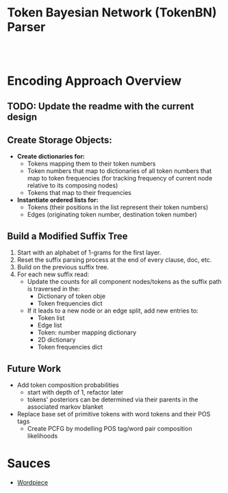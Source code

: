 <h1>Token Bayesian Network (TokenBN) Parser</h1>

<br>
<br>

<h1>Encoding Approach Overview</h1>
<h2>TODO: Update the readme with the current design</h2>

<h2>Create Storage Objects:</h2>
  
<ul>
  <li><strong>Create dictionaries for:</strong>
    <ul>
      <li>Tokens mapping them to their token numbers</li>
      <li>Token numbers that map to dictionaries of all token numbers that map to token frequencies (for tracking frequency of current node relative to its composing nodes)</li>
      <li>Tokens that map to their frequencies</li>
    </ul>
  </li>
  <li><strong>Instantiate ordered lists for:</strong>
    <ul>
      <li>Tokens (their positions in the list represent their token numbers)</li>
      <li>Edges (originating token number, destination token number)</li>
    </ul>
  </li>
</ul>


<h2>Build a Modified Suffix Tree</h2>

<ol>
  <li>Start with an alphabet of 1-grams for the first layer.</li>
  <li>Reset the suffix parsing process at the end of every clause, doc, etc.</li>
  <li>Build on the previous suffix tree.</li>
  <li>For each new suffix read:
    <ul>
      <li>Update the counts for all component nodes/tokens as the suffix path is traversed in the:
        <ul>
          <li>Dictionary of token obje</li>
          <li>Token frequencies dict</li>
        </ul>
      </li>
      <li>If it leads to a new node or an edge split, add new entries to:
        <ul>
          <li>Token list</li>
          <li>Edge list</li>
          <li>Token: number mapping dictionary</li>
          <li>2D dictionary</li>
          <li>Token frequencies dict</li>
        </ul>
      </li>
    </ul>
  </li>
</ol>

<h2>Future Work</h2>
<ul>
  <li>Add token composition probabilities
    <ul>
      <li>start with depth of 1, refactor later</li>
      <li>tokens' posteriors can be determined via their parents in the associated markov blanket</li>
    </ul>
  </li>
  <li>Replace base set of primitive tokens with word tokens and their POS tags
    <ul>
      <li>Create PCFG by modelling POS tag/word pair composition likelihoods</li>
    </ul>
  </li>
</ul>

<h1>Sauces</h1>
<ul>
  <li><a href="https://research.google/blog/a-fast-wordpiece-tokenization-system/">Wordpiece</a></li>
</ul>
